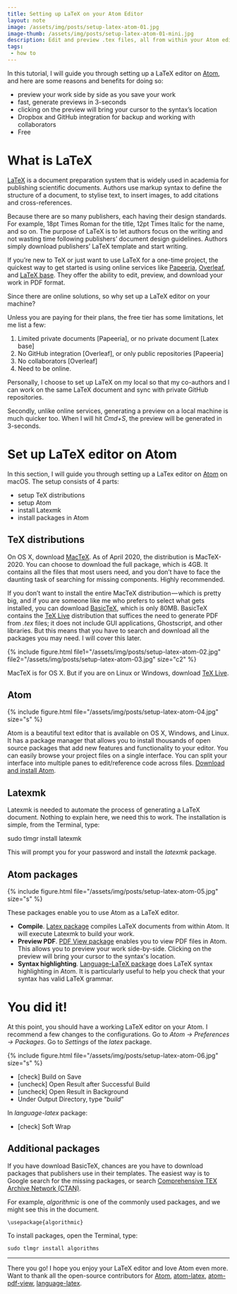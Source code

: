 ```yaml
---
title: Setting up LaTeX on your Atom Editor
layout: note
image: /assets/img/posts/setup-latex-atom-01.jpg
image-thumb: /assets/img/posts/setup-latex-atom-01-mini.jpg
description: Edit and preview .tex files, all from within your Atom editor
tags:
 - how to
---
```


In this tutorial, I will guide you through setting up a LaTeX editor on [Atom](https://atom.io/), and here are some reasons and benefits for doing so:

- preview your work side by side as you save your work
- fast, generate previews in 3-seconds
- clicking on the preview will bring your cursor to the syntax’s location
- Dropbox and GitHub integration for backup and working with collaborators
- Free

# What is LaTeX

[LaTeX](https://www.latex-project.org/about/) is a document preparation system that is widely used in academia for publishing scientific documents. Authors use markup syntax to define the structure of a document, to stylise text, to insert images, to add citations and cross-references.

Because there are so many publishers, each having their design standards. For example, 18pt Times Roman for the title, 12pt Times Italic for the name, and so on. The purpose of LaTeX is to let authors focus on the writing and not wasting time following publishers’ document design guidelines. Authors simply download publishers’ LaTeX template and start writing.

If you’re new to TeX or just want to use LaTeX for a one-time project, the quickest way to get started is using online services like [Papeeria](http://papeeria.com/), [Overleaf](https://www.overleaf.com/), and [LaTeX base](https://latexbase.com/). They offer the ability to edit, preview, and download your work in PDF format.

Since there are online solutions, so why set up a LaTeX editor on your machine?

Unless you are paying for their plans, the free tier has some limitations, let me list a few:

1. Limited private documents [Papeeria], or no private document [Latex base]
2. No GitHub integration [Overleaf], or only public repositories [Papeeria]
3. No collaborators [Overleaf]
4. Need to be online.

Personally, I choose to set up LaTeX on my local so that my co-authors and I can work on the same LaTeX document and sync with private GitHub repositories.

Secondly, unlike online services, generating a preview on a local machine is much quicker too. When I will hit _Cmd+S_, the preview will be generated in 3-seconds.

# Set up LaTeX editor on Atom

In this section, I will guide you through setting up a LaTex editor on [Atom](https://atom.io/) on macOS. The setup consists of 4 parts:

- setup TeX distributions
- setup Atom
- install Latexmk
- install packages in Atom

## TeX distributions

On OS X, download [MacTeX](http://www.tug.org/mactex/). As of April 2020, the distribution is MacTeX-2020. You can choose to download the full package, which is 4GB. It contains all the files that most users need, and you don’t have to face the daunting task of searching for missing components. Highly recommended.

If you don’t want to install the entire MacTeX distribution — which is pretty big, and if you are someone like me who prefers to select what gets installed, you can download [BasicTeX](https://www.tug.org/mactex/morepackages.html), which is only 80MB. BasicTeX contains the [TeX Live](https://www.tug.org/texlive/) distribution that suffices the need to generate PDF from _.tex_ files; it does not include GUI applications, Ghostscript, and other libraries. But this means that you have to search and download all the packages you may need. I will cover this later.

{% include figure.html
  file1="/assets/img/posts/setup-latex-atom-02.jpg"
  file2="/assets/img/posts/setup-latex-atom-03.jpg"
  size="c2"
%}

MacTeX is for OS X. But if you are on Linux or Windows, download [TeX Live](https://www.tug.org/texlive/).

## Atom

{% include figure.html
  file="/assets/img/posts/setup-latex-atom-04.jpg"
  size="s"
%}

Atom is a beautiful text editor that is available on OS X, Windows, and Linux. It has a package manager that allows you to install thousands of open source packages that add new features and functionality to your editor. You can easily browse your project files on a single interface. You can split your interface into multiple panes to edit/reference code across files. [Download and install Atom](https://atom.io/).

## Latexmk

Latexmk is needed to automate the process of generating a LaTeX document. Nothing to explain here, we need this to work. The installation is simple, from the Terminal, type:

sudo tlmgr install latexmk

This will prompt you for your password and install the _latexmk_ package.

## Atom packages

{% include figure.html
  file="/assets/img/posts/setup-latex-atom-05.jpg"
  size="s"
%}

These packages enable you to use Atom as a LaTeX editor.

- **Compile**. [Latex package](https://atom.io/packages/latex) compiles LaTeX documents from within Atom. It will execute Latexmk to build your work.
- **Preview PDF**. [PDF View package](https://atom.io/packages/pdf-view) enables you to view PDF files in Atom. This allows you to preview your work side-by-side. Clicking on the preview will bring your cursor to the syntax's location.
- **Syntax highlighting**. [Language-LaTeX package](https://atom.io/packages/language-latex) does LaTeX syntax highlighting in Atom. It is particularly useful to help you check that your syntax has valid LaTeX grammar.

# You did it!

At this point, you should have a working LaTeX editor on your Atom. I recommend a few changes to the configurations. Go to _Atom -> Preferences -> Packages_. Go to _Settings_ of the _latex_ package.

{% include figure.html
  file="/assets/img/posts/setup-latex-atom-06.jpg"
  size="s"
%}

- [check] Build on Save
- [uncheck] Open Result after Successful Build
- [uncheck] Open Result in Background
- Under Output Directory, type “_build_”

In _language-latex_ package:
- [check] Soft Wrap

## Additional packages

If you have download BasicTeX, chances are you have to download packages that publishers use in their templates. The easiest way is to Google search for the missing packages, or search [Comprehensive TEX Archive Network (CTAN)](https://ctan.org/pkg).

For example, _algorithmic_ is one of the commonly used packages, and we might see this in the document.
```
\usepackage{algorithmic}
```

To install packages, open the Terminal, type:
```
sudo tlmgr install algorithms
```
----------

There you go! I hope you enjoy your LaTeX editor and love Atom even more. Want to thank all the open-source contributors for [Atom](https://github.com/atom/atom), [atom-latex](https://github.com/thomasjo/atom-latex), [atom-pdf-view](https://github.com/izuzak/atom-pdf-view), [language-latex](https://github.com/area/language-latex).
